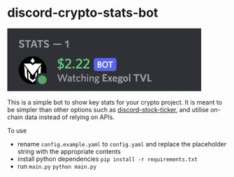 # discord-crypto-stats-bot

![example](images/screenshot.png)

This is a simple bot to show key stats for your crypto project. It is meant to be simpler than other options such as [discord-stock-ticker](https://github.com/rssnyder/discord-stock-ticker), and utilise on-chain data instead of relying on APIs.

To use
- rename `config.example.yaml` to `config.yaml` and replace the placeholder string with the appropriate contents
- install python dependencies
    `pip install -r requirements.txt`
- run `main.py`
    `python main.py`